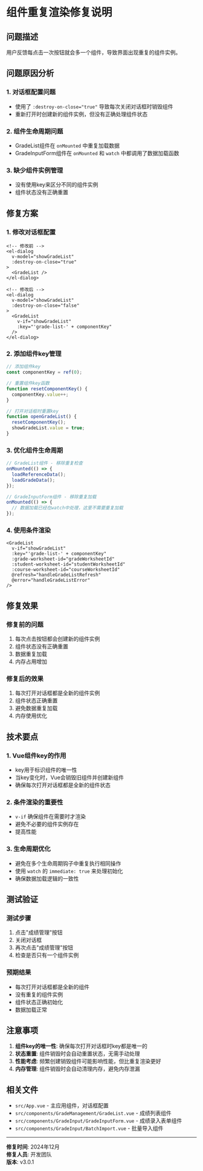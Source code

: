 # 组件重复渲染修复说明

## 问题描述
用户反馈每点击一次按钮就会多一个组件，导致界面出现重复的组件实例。

## 问题原因分析

### 1. 对话框配置问题
- 使用了 `:destroy-on-close="true"` 导致每次关闭对话框时销毁组件
- 重新打开时创建新的组件实例，但没有正确处理组件状态

### 2. 组件生命周期问题
- GradeList组件在 `onMounted` 中重复加载数据
- GradeInputForm组件在 `onMounted` 和 `watch` 中都调用了数据加载函数

### 3. 缺少组件实例管理
- 没有使用key来区分不同的组件实例
- 组件状态没有正确重置

## 修复方案

### 1. 修改对话框配置
```vue
<!-- 修改前 -->
<el-dialog
  v-model="showGradeList"
  :destroy-on-close="true"
>
  <GradeList />
</el-dialog>

<!-- 修改后 -->
<el-dialog
  v-model="showGradeList"
  :destroy-on-close="false"
>
  <GradeList
    v-if="showGradeList"
    :key="'grade-list-' + componentKey"
  />
</el-dialog>
```

### 2. 添加组件key管理
```javascript
// 添加组件key
const componentKey = ref(0);

// 重置组件key函数
function resetComponentKey() {
  componentKey.value++;
}

// 打开对话框时重置key
function openGradeList() {
  resetComponentKey();
  showGradeList.value = true;
}
```

### 3. 优化组件生命周期
```javascript
// GradeList组件 - 移除重复检查
onMounted(() => {
  loadReferenceData();
  loadGradeData();
});

// GradeInputForm组件 - 移除重复加载
onMounted(() => {
  // 数据加载已经在watch中处理，这里不需要重复加载
});
```

### 4. 使用条件渲染
```vue
<GradeList
  v-if="showGradeList"
  :key="'grade-list-' + componentKey"
  :grade-worksheet-id="gradeWorksheetId"
  :student-worksheet-id="studentWorksheetId"
  :course-worksheet-id="courseWorksheetId"
  @refresh="handleGradeListRefresh"
  @error="handleGradeListError"
/>
```

## 修复效果

### 修复前的问题
1. 每次点击按钮都会创建新的组件实例
2. 组件状态没有正确重置
3. 数据重复加载
4. 内存占用增加

### 修复后的效果
1. 每次打开对话框都是全新的组件实例
2. 组件状态正确重置
3. 避免数据重复加载
4. 内存使用优化

## 技术要点

### 1. Vue组件key的作用
- key用于标识组件的唯一性
- 当key变化时，Vue会销毁旧组件并创建新组件
- 确保每次打开对话框都是全新的组件状态

### 2. 条件渲染的重要性
- `v-if` 确保组件在需要时才渲染
- 避免不必要的组件实例存在
- 提高性能

### 3. 生命周期优化
- 避免在多个生命周期钩子中重复执行相同操作
- 使用 `watch` 的 `immediate: true` 来处理初始化
- 确保数据加载逻辑的一致性

## 测试验证

### 测试步骤
1. 点击"成绩管理"按钮
2. 关闭对话框
3. 再次点击"成绩管理"按钮
4. 检查是否只有一个组件实例

### 预期结果
- 每次打开对话框都是全新的组件
- 没有重复的组件实例
- 组件状态正确初始化
- 数据加载正常

## 注意事项

1. **组件key的唯一性**: 确保每次打开对话框时key都是唯一的
2. **状态重置**: 组件销毁时会自动重置状态，无需手动处理
3. **性能考虑**: 频繁创建销毁组件可能影响性能，但比重复渲染更好
4. **内存管理**: 组件销毁时会自动清理内存，避免内存泄漏

## 相关文件

- `src/App.vue` - 主应用组件，对话框配置
- `src/components/GradeManagement/GradeList.vue` - 成绩列表组件
- `src/components/GradeInput/GradeInputForm.vue` - 成绩录入表单组件
- `src/components/GradeInput/BatchImport.vue` - 批量导入组件

---

**修复时间**: 2024年12月  
**修复人员**: 开发团队  
**版本**: v3.0.1 